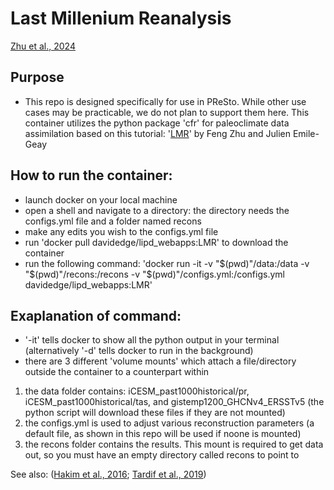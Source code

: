 # Last Millenium Reanalysis  
[Zhu et al., 2024](https://gmd.copernicus.org/articles/17/3409/2024/)

## Purpose
* This repo is designed specifically for use in PReSto. While other use cases may be practicable, we do not plan to support them here. This container utilizes the python package 'cfr' for paleoclimate data assimilation based on this tutorial: '[LMR](https://fzhu2e.github.io/cfr/notebooks/lmr-cli.html)' by Feng Zhu and Julien Emile-Geay

## How to run the container:
* launch docker on your local machine  
* open a shell and navigate to a directory: the directory needs the configs.yml file and a folder named recons  
* make any edits you wish to the configs.yml file  
* run 'docker pull davidedge/lipd_webapps:LMR' to download the container  
* run the following command: 'docker run -it -v "$(pwd)"/data:/data -v "$(pwd)"/recons:/recons -v "$(pwd)"/configs.yml:/configs.yml davidedge/lipd_webapps:LMR' 

## Exaplanation of command: 

* '-it' tells docker to show all the python output in your terminal (alternatively '-d' tells docker to run in the background)  
* there are 3 different 'volume mounts' which attach a file/directory outside the container to a counterpart within  
1. the data folder contains: iCESM_past1000historical/pr, iCESM_past1000historical/tas, and gistemp1200_GHCNv4_ERSSTv5 (the python script will download these files if they are not mounted)
2. the configs.yml is used to adjust various reconstruction parameters (a default file, as shown in this repo will be used if noone is mounted)
3. the recons folder contains the results. This mount is required to get data out, so you must have an empty directory called recons to point to 


See also: ([Hakim et al., 2016](https://doi.org/10.1002/2016JD024751); [Tardif et al., 2019](https://doi.org/https://doi.org/10.5194/cp-15-1251-2019))
